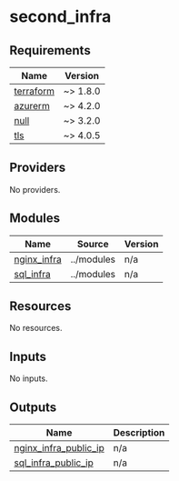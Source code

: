 # second_infra

<!-- BEGINNING OF PRE-COMMIT-OPENTOFU DOCS HOOK -->
## Requirements

| Name | Version |
|------|---------|
| <a name="requirement_terraform"></a> [terraform](#requirement\_terraform) | ~> 1.8.0 |
| <a name="requirement_azurerm"></a> [azurerm](#requirement\_azurerm) | ~> 4.2.0 |
| <a name="requirement_null"></a> [null](#requirement\_null) | ~> 3.2.0 |
| <a name="requirement_tls"></a> [tls](#requirement\_tls) | ~> 4.0.5 |

## Providers

No providers.

## Modules

| Name | Source | Version |
|------|--------|---------|
| <a name="module_nginx_infra"></a> [nginx\_infra](#module\_nginx\_infra) | ../modules | n/a |
| <a name="module_sql_infra"></a> [sql\_infra](#module\_sql\_infra) | ../modules | n/a |

## Resources

No resources.

## Inputs

No inputs.

## Outputs

| Name | Description |
|------|-------------|
| <a name="output_nginx_infra_public_ip"></a> [nginx\_infra\_public\_ip](#output\_nginx\_infra\_public\_ip) | n/a |
| <a name="output_sql_infra_public_ip"></a> [sql\_infra\_public\_ip](#output\_sql\_infra\_public\_ip) | n/a |
<!-- END OF PRE-COMMIT-OPENTOFU DOCS HOOK -->
